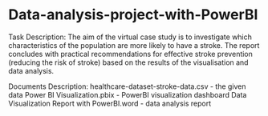 # Data-analysis-project-with-PowerBI

Task Description:
  The aim of the virtual case study is to investigate which characteristics of the population are more likely to have a stroke. The report concludes with practical         recommendations for effective stroke prevention (reducing the risk of stroke) based on the results of the visualisation and data analysis.

Documents Description:
  healthcare-dataset-stroke-data.csv - the given data
  Power BI Visualization.pbix - PowerBI visualization dashboard
  Data Visualization Report with PowerBI.word - data analysis report
